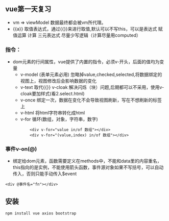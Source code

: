 ## vue第一天复习
- vm => viewModel 数据最终都会被vm所代理。
- {{a}} 取值表达式，通过{{}}来进行取值,默认可以不写this，可以是表达式 赋值运算 计算 三元表达式
尽量少写逻辑（计算尽量用computed）

### 指令：
- dom元素的行间属性，vue提供了内置的指令，必须v-开头，后面的值均为变量
    - v-model (表单元素必用) 忽略掉value,checked,selected,将数据绑定的视图上，视图修改后会影响数据的变化
    - v-text 取代{{}} v-cloak 解决闪烁（块）问题,后期都可以不采用，使用v-cloak要加样式(看2.select.html)
    - v-once 绑定一次，数据在变化不会导致视图刷新，写在不想刷新的标签上
    - v-html 将html字符串转化成html
    - v-for 循环(数组，对象，字符串，数字)
        ```
            <div v-for="value in/of 数组"></div>
            <div v-for="(value,index) in/of 数组"></div>
        ```
### 事件v-on(@)
- 绑定给dom元素，函数需要定义在methods中，不能和data里的内容重名，this指向的是实例，不能使用箭头函数，事件源对象如果不写括号，可以自动传入，否则只能手动传入$event
```
<div @事件名="fn"></div>
```

## 安装
```
npm install vue axios bootstrap
```



